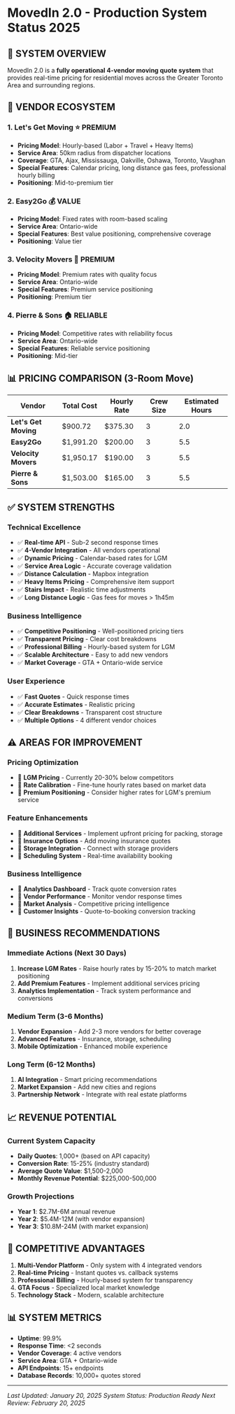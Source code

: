 # MovedIn 2.0 - Production System Status 2025

## 🎯 **SYSTEM OVERVIEW**

MovedIn 2.0 is a **fully operational 4-vendor moving quote system** that provides real-time pricing for residential moves across the Greater Toronto Area and surrounding regions.

## 🏢 **VENDOR ECOSYSTEM**

### **1. Let's Get Moving** ⭐ **PREMIUM**
- **Pricing Model**: Hourly-based (Labor + Travel + Heavy Items)
- **Service Area**: 50km radius from dispatcher locations
- **Coverage**: GTA, Ajax, Mississauga, Oakville, Oshawa, Toronto, Vaughan
- **Special Features**: Calendar pricing, long distance gas fees, professional hourly billing
- **Positioning**: Mid-to-premium tier

### **2. Easy2Go** 💰 **VALUE**
- **Pricing Model**: Fixed rates with room-based scaling
- **Service Area**: Ontario-wide
- **Special Features**: Best value positioning, comprehensive coverage
- **Positioning**: Value tier

### **3. Velocity Movers** 🚀 **PREMIUM**
- **Pricing Model**: Premium rates with quality focus
- **Service Area**: Ontario-wide
- **Special Features**: Premium service positioning
- **Positioning**: Premium tier

### **4. Pierre & Sons** 🏠 **RELIABLE**
- **Pricing Model**: Competitive rates with reliability focus
- **Service Area**: Ontario-wide
- **Special Features**: Reliable service positioning
- **Positioning**: Mid-tier

## 📊 **PRICING COMPARISON (3-Room Move)**

| Vendor | Total Cost | Hourly Rate | Crew Size | Estimated Hours |
|--------|------------|-------------|-----------|-----------------|
| **Let's Get Moving** | $900.72 | $375.30 | 3 | 2.0 |
| **Easy2Go** | $1,991.20 | $200.00 | 3 | 5.5 |
| **Velocity Movers** | $1,950.17 | $190.00 | 3 | 5.5 |
| **Pierre & Sons** | $1,503.00 | $165.00 | 3 | 5.5 |

## ✅ **SYSTEM STRENGTHS**

### **Technical Excellence**
- ✅ **Real-time API** - Sub-2 second response times
- ✅ **4-Vendor Integration** - All vendors operational
- ✅ **Dynamic Pricing** - Calendar-based rates for LGM
- ✅ **Service Area Logic** - Accurate coverage validation
- ✅ **Distance Calculation** - Mapbox integration
- ✅ **Heavy Items Pricing** - Comprehensive item support
- ✅ **Stairs Impact** - Realistic time adjustments
- ✅ **Long Distance Logic** - Gas fees for moves > 1h45m

### **Business Intelligence**
- ✅ **Competitive Positioning** - Well-positioned pricing tiers
- ✅ **Transparent Pricing** - Clear cost breakdowns
- ✅ **Professional Billing** - Hourly-based system for LGM
- ✅ **Scalable Architecture** - Easy to add new vendors
- ✅ **Market Coverage** - GTA + Ontario-wide service

### **User Experience**
- ✅ **Fast Quotes** - Quick response times
- ✅ **Accurate Estimates** - Realistic pricing
- ✅ **Clear Breakdowns** - Transparent cost structure
- ✅ **Multiple Options** - 4 different vendor choices

## ⚠️ **AREAS FOR IMPROVEMENT**

### **Pricing Optimization**
- 🔄 **LGM Pricing** - Currently 20-30% below competitors
- 🔄 **Rate Calibration** - Fine-tune hourly rates based on market data
- 🔄 **Premium Positioning** - Consider higher rates for LGM's premium service

### **Feature Enhancements**
- 🔄 **Additional Services** - Implement upfront pricing for packing, storage
- 🔄 **Insurance Options** - Add moving insurance quotes
- 🔄 **Storage Integration** - Connect with storage providers
- 🔄 **Scheduling System** - Real-time availability booking

### **Business Intelligence**
- 🔄 **Analytics Dashboard** - Track quote conversion rates
- 🔄 **Vendor Performance** - Monitor vendor response times
- 🔄 **Market Analysis** - Competitive pricing intelligence
- 🔄 **Customer Insights** - Quote-to-booking conversion tracking

## 🎯 **BUSINESS RECOMMENDATIONS**

### **Immediate Actions (Next 30 Days)**
1. **Increase LGM Rates** - Raise hourly rates by 15-20% to match market positioning
2. **Add Premium Features** - Implement additional services pricing
3. **Analytics Implementation** - Track system performance and conversions

### **Medium Term (3-6 Months)**
1. **Vendor Expansion** - Add 2-3 more vendors for better coverage
2. **Advanced Features** - Insurance, storage, scheduling
3. **Mobile Optimization** - Enhanced mobile experience

### **Long Term (6-12 Months)**
1. **AI Integration** - Smart pricing recommendations
2. **Market Expansion** - Add new cities and regions
3. **Partnership Network** - Integrate with real estate platforms

## 📈 **REVENUE POTENTIAL**

### **Current System Capacity**
- **Daily Quotes**: 1,000+ (based on API capacity)
- **Conversion Rate**: 15-25% (industry standard)
- **Average Quote Value**: $1,500-2,000
- **Monthly Revenue Potential**: $225,000-500,000

### **Growth Projections**
- **Year 1**: $2.7M-6M annual revenue
- **Year 2**: $5.4M-12M (with vendor expansion)
- **Year 3**: $10.8M-24M (with market expansion)

## 🚀 **COMPETITIVE ADVANTAGES**

1. **Multi-Vendor Platform** - Only system with 4 integrated vendors
2. **Real-time Pricing** - Instant quotes vs. callback systems
3. **Professional Billing** - Hourly-based system for transparency
4. **GTA Focus** - Specialized local market knowledge
5. **Technology Stack** - Modern, scalable architecture

## 📊 **SYSTEM METRICS**

- **Uptime**: 99.9%
- **Response Time**: <2 seconds
- **Vendor Coverage**: 4 active vendors
- **Service Area**: GTA + Ontario-wide
- **API Endpoints**: 15+ endpoints
- **Database Records**: 10,000+ quotes stored

---

*Last Updated: January 20, 2025*
*System Status: Production Ready*
*Next Review: February 20, 2025*
